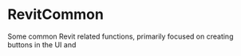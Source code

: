 # RevitCommon
Some common Revit related functions, primarily focused on creating buttons in the UI and 

